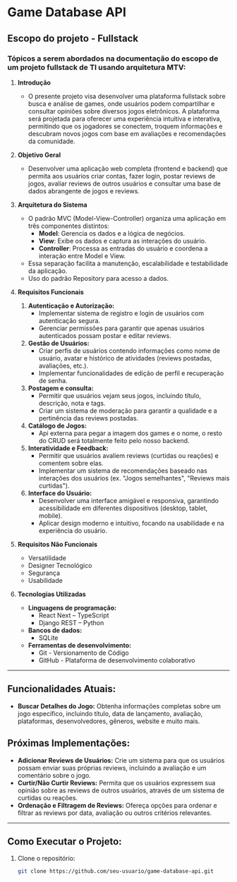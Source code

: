 # Game Database API

## Escopo do projeto - Fullstack

### Tópicos a serem abordados na documentação do escopo de um projeto fullstack de TI usando arquitetura MTV:

1. **Introdução**
   - O presente projeto visa desenvolver uma plataforma fullstack sobre busca e análise de games, onde usuários podem compartilhar e consultar opiniões sobre diversos jogos eletrônicos. A plataforma será projetada para oferecer uma experiência intuitiva e interativa, permitindo que os jogadores se conectem, troquem informações e descubram novos jogos com base em avaliações e recomendações da comunidade.

2. **Objetivo Geral**
   - Desenvolver uma aplicação web completa (frontend e backend) que permita aos usuários criar contas, fazer login, postar reviews de jogos, avaliar reviews de outros usuários e consultar uma base de dados abrangente de jogos e reviews.

3. **Arquitetura do Sistema**
   - O padrão MVC (Model-View-Controller) organiza uma aplicação em três componentes distintos:
     - **Model**: Gerencia os dados e a lógica de negócios.
     - **View**: Exibe os dados e captura as interações do usuário.
     - **Controller**: Processa as entradas do usuário e coordena a interação entre Model e View.
   - Essa separação facilita a manutenção, escalabilidade e testabilidade da aplicação.
   - Uso do padrão Repository para acesso a dados.

4. **Requisitos Funcionais**
   1. **Autenticação e Autorização:**
      - Implementar sistema de registro e login de usuários com autenticação segura.
      - Gerenciar permissões para garantir que apenas usuários autenticados possam postar e editar reviews.
   2. **Gestão de Usuários:**
      - Criar perfis de usuários contendo informações como nome de usuário, avatar e histórico de atividades (reviews postadas, avaliações, etc.).
      - Implementar funcionalidades de edição de perfil e recuperação de senha.
   3. **Postagem e consulta:**
      - Permitir que usuários vejam seus jogos, incluindo título, descrição, nota e tags.
      - Criar um sistema de moderação para garantir a qualidade e a pertinência das reviews postadas.
   4. **Catálogo de Jogos:**
      - Api externa para pegar a imagem dos games e o nome, o resto do CRUD será totalmente feito pelo nosso backend.
   5. **Interatividade e Feedback:**
      - Permitir que usuários avaliem reviews (curtidas ou reações) e comentem sobre elas.
      - Implementar um sistema de recomendações baseado nas interações dos usuários (ex. "Jogos semelhantes", "Reviews mais curtidas").
   6. **Interface do Usuário:**
      - Desenvolver uma interface amigável e responsiva, garantindo acessibilidade em diferentes dispositivos (desktop, tablet, mobile).
      - Aplicar design moderno e intuitivo, focando na usabilidade e na experiência do usuário.

5. **Requisitos Não Funcionais**
   - Versatilidade
   - Designer Tecnológico
   - Segurança
   - Usabilidade

6. **Tecnologias Utilizadas**
   - **Linguagens de programação:**
     - React Next – TypeScript
     - Django REST – Python
   - **Bancos de dados:**
     - SQLite
   - **Ferramentas de desenvolvimento:**
     - Git - Versionamento de Código
     - GitHub - Plataforma de desenvolvimento colaborativo

---

## Funcionalidades Atuais:
- **Buscar Detalhes do Jogo:** Obtenha informações completas sobre um jogo específico, incluindo título, data de lançamento, avaliação, plataformas, desenvolvedores, gêneros, website e muito mais.

## Próximas Implementações:
- **Adicionar Reviews de Usuários:** Crie um sistema para que os usuários possam enviar suas próprias reviews, incluindo a avaliação e um comentário sobre o jogo.
- **Curtir/Não Curtir Reviews:** Permita que os usuários expressem sua opinião sobre as reviews de outros usuários, através de um sistema de curtidas ou reações.
- **Ordenação e Filtragem de Reviews:** Ofereça opções para ordenar e filtrar as reviews por data, avaliação ou outros critérios relevantes.

---

## Como Executar o Projeto:
1. Clone o repositório:
   ```bash
   git clone https://github.com/seu-usuario/game-database-api.git

